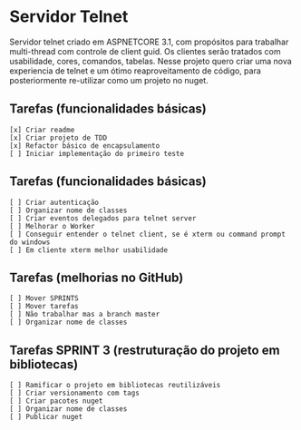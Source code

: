 ﻿# Servidor Telnet

Servidor telnet criado em ASPNETCORE 3.1, com propósitos para trabalhar multi-thread com controle de client guid. Os 
clientes serão tratados com usabilidade, cores, comandos, tabelas.
Nesse projeto quero criar uma nova experiencia de telnet e um ótimo reaproveitamento de código, para posteriormente
re-utilizar como um projeto no nuget.

## Tarefas (funcionalidades básicas)
    [x] Criar readme
    [x] Criar projeto de TDD
    [x] Refactor básico de encapsulamento
    [ ] Iniciar implementação do primeiro teste

## Tarefas (funcionalidades básicas)
    [ ] Criar autenticação
    [ ] Organizar nome de classes
    [ ] Criar eventos delegados para telnet server
    [ ] Melhorar o Worker
    [ ] Conseguir entender o telnet client, se é xterm ou command prompt do windows
    [ ] Em cliente xterm melhor usabilidade
    
##  Tarefas (melhorias no GitHub)
    [ ] Mover SPRINTS
    [ ] Mover tarefas
    [ ] Não trabalhar mas a branch master
    [ ] Organizar nome de classes


## Tarefas SPRINT 3 (restruturação do projeto em bibliotecas)
    [ ] Ramificar o projeto em bibliotecas reutilizáveis
    [ ] Criar versionamento com tags
    [ ] Criar pacotes nuget
    [ ] Organizar nome de classes
    [ ] Publicar nuget